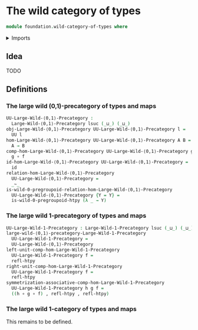 # The wild category of types

```agda
module foundation.wild-category-of-types where
```

<details><summary>Imports</summary>

```agda
open import foundation.dependent-pair-types
open import foundation.function-types
open import foundation.homotopies
open import foundation.universe-levels

open import wild-category-theory.large-wild-0-1-precategories
open import wild-category-theory.large-wild-1-precategories
open import wild-category-theory.wild-0-pregroupoid-relations
```

</details>

## Idea

TODO

## Definitions

### The large wild (0,1)-precategory of types and maps

```agda
UU-Large-Wild-⟨0,1⟩-Precategory :
  Large-Wild-⟨0,1⟩-Precategory lsuc (_⊔_) (_⊔_)
obj-Large-Wild-⟨0,1⟩-Precategory UU-Large-Wild-⟨0,1⟩-Precategory l =
  UU l
hom-Large-Wild-⟨0,1⟩-Precategory UU-Large-Wild-⟨0,1⟩-Precategory A B =
  A → B
comp-hom-Large-Wild-⟨0,1⟩-Precategory UU-Large-Wild-⟨0,1⟩-Precategory g f =
  g ∘ f
id-hom-Large-Wild-⟨0,1⟩-Precategory UU-Large-Wild-⟨0,1⟩-Precategory =
  id
relation-hom-Large-Wild-⟨0,1⟩-Precategory
  UU-Large-Wild-⟨0,1⟩-Precategory =
  _~_
is-wild-0-pregroupoid-relation-hom-Large-Wild-⟨0,1⟩-Precategory
  UU-Large-Wild-⟨0,1⟩-Precategory {Y = Y} =
  is-wild-0-pregroupoid-htpy (λ _ → Y)
```

### The large wild 1-precategory of types and maps

```agda
UU-Large-Wild-1-Precategory : Large-Wild-1-Precategory lsuc (_⊔_) (_⊔_)
large-wild-⟨0,1⟩-precategory-Large-Wild-1-Precategory
  UU-Large-Wild-1-Precategory =
  UU-Large-Wild-⟨0,1⟩-Precategory
left-unit-comp-hom-Large-Wild-1-Precategory
  UU-Large-Wild-1-Precategory f =
  refl-htpy
right-unit-comp-hom-Large-Wild-1-Precategory
  UU-Large-Wild-1-Precategory f =
  refl-htpy
symmetrization-associative-comp-hom-Large-Wild-1-Precategory
  UU-Large-Wild-1-Precategory h g f =
  ((h ∘ g ∘ f) , refl-htpy , refl-htpy)
```

### The large wild 1-category of types and maps

This remains to be defined.

